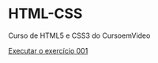 # HTML-CSS
 Curso de HTML5 e CSS3 do CursoemVideo


<a href="https://marianykarla.github.io/HTML-CSS/Exerc%C3%ADcios/ex001/">Executar o exercício 001</a>